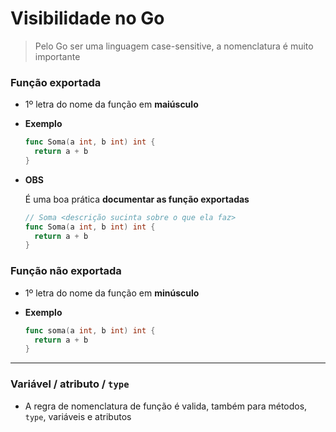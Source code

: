 # Visibilidade no Go

> Pelo Go ser uma linguagem case-sensitive, a nomenclatura é muito importante

### Função exportada

* 1º letra do nome da função em **maiúsculo**

* **Exemplo**

  ```go
  func Soma(a int, b int) int {
    return a + b
  }
  ```

* **OBS**

  É uma boa prática **documentar as função exportadas**

  ```go
  // Soma <descrição sucinta sobre o que ela faz>
  func Soma(a int, b int) int {
    return a + b
  }
  ```

### Função não exportada

* 1º letra do nome da função em **minúsculo**

* **Exemplo**

  ```go
  func soma(a int, b int) int {
    return a + b
  }
  ```

---

### Variável / atributo / `type`

* A regra de nomenclatura de função é valida, também para métodos, `type`, variáveis e atributos